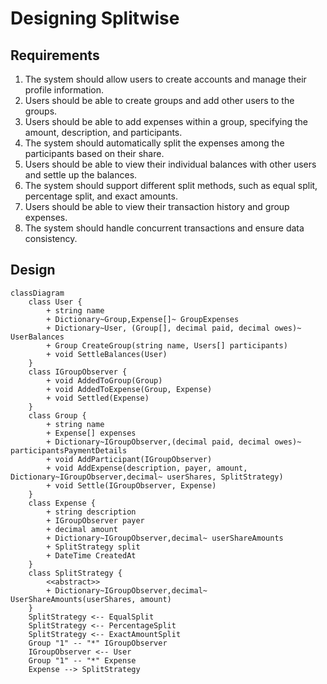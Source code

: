 # Designing Splitwise

## Requirements
1. The system should allow users to create accounts and manage their profile information.
2. Users should be able to create groups and add other users to the groups.
3. Users should be able to add expenses within a group, specifying the amount, description, and participants.
4. The system should automatically split the expenses among the participants based on their share.
5. Users should be able to view their individual balances with other users and settle up the balances.
6. The system should support different split methods, such as equal split, percentage split, and exact amounts.
7. Users should be able to view their transaction history and group expenses.
8. The system should handle concurrent transactions and ensure data consistency.

## Design
```mermaid
classDiagram
    class User {
        + string name
        + Dictionary~Group,Expense[]~ GroupExpenses
        + Dictionary~User, (Group[], decimal paid, decimal owes)~ UserBalances
        + Group CreateGroup(string name, Users[] participants)
        + void SettleBalances(User)
    }
    class IGroupObserver {
        + void AddedToGroup(Group)
        + void AddedToExpense(Group, Expense)
        + void Settled(Expense)
    }
    class Group {
        + string name
        + Expense[] expenses
        + Dictionary~IGroupObserver,(decimal paid, decimal owes)~ participantsPaymentDetails
        + void AddParticipant(IGroupObserver)
        + void AddExpense(description, payer, amount, Dictionary~IGroupObserver,decimal~ userShares, SplitStrategy)
        + void Settle(IGroupObserver, Expense)
    }
    class Expense {
        + string description
        + IGroupObserver payer
        + decimal amount
        + Dictionary~IGroupObserver,decimal~ userShareAmounts
        + SplitStrategy split
        + DateTime CreatedAt
    }
    class SplitStrategy {
        <<abstract>>
        + Dictionary~IGroupObserver,decimal~ UserShareAmounts(userShares, amount)
    }
    SplitStrategy <-- EqualSplit
    SplitStrategy <-- PercentageSplit
    SplitStrategy <-- ExactAmountSplit
    Group "1" -- "*" IGroupObserver
    IGroupObserver <-- User
    Group "1" -- "*" Expense
    Expense --> SplitStrategy
```
